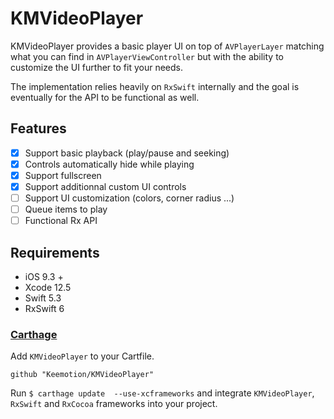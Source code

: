 # KMVideoPlayer

KMVideoPlayer provides a basic player UI on top of `AVPlayerLayer` matching what you can find in `AVPlayerViewController` but with the ability to customize the UI further to fit your needs.

The implementation relies heavily on `RxSwift` internally and the goal is eventually for the API to be functional as well.

## Features

- [x] Support basic playback (play/pause and seeking)
- [x] Controls automatically hide while playing
- [x] Support fullscreen
- [x] Support additionnal custom UI controls
- [ ] Support UI customization (colors, corner radius ...)
- [ ] Queue items to play
- [ ] Functional Rx API

## Requirements

- iOS 9.3 +
- Xcode 12.5
- Swift 5.3
- RxSwift 6

### [Carthage](https://github.com/Carthage/Carthage)

Add `KMVideoPlayer` to your Cartfile.

```
github "Keemotion/KMVideoPlayer"
```

Run `$ carthage update  --use-xcframeworks` and integrate `KMVideoPlayer`, `RxSwift` and `RxCocoa` frameworks into your project.
